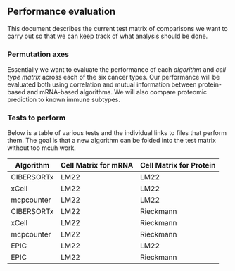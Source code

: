 ## Performance evaluation

This document describes the current test matrix of comparisons we want to carry out so that we can keep track of what analysis should be done.

### Permutation axes
Essentially we want to evaluate the performance of each *algorithm* and *cell type matrix* across each of the six cancer types. Our performance will be evaluated both using correlation and mutual information between protein-based and mRNA-based algorithms. We will also compare proteomic prediction to known immune subtypes.

### Tests to perform

Below is a table of various tests and the individual links to files that perform them. The goal is that a new algorithm can be folded into the test matrix without too mcuh work.

| Algorithm | Cell Matrix for mRNA | Cell Matrix for Protein |
| --- | --- | --- |
| CIBERSORTx | LM22 | LM22  |
| xCell | LM22 | LM22 |
| mcpcounter | LM22 | LM22 |
| CIBERSORTx | LM22 | Rieckmann |
| xCell | LM22 | Rieckmann |
| mcpcounter |LM22 | Rieckmann |
| EPIC | LM22 | LM22 |
| EPIC | LM22 | Rieckmann |

